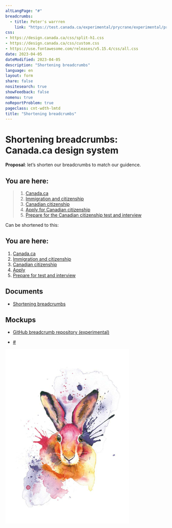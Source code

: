 ```yaml
---
altLangPage: "#"
breadcrumbs:
  - title: Peter's warrren
    link: "https://test.canada.ca/experimental/prycrane/experimental/prycrane/"
css:
- https://design.canada.ca/css/split-h1.css
- https://design.canada.ca/css/custom.css
- https://use.fontawesome.com/releases/v5.15.4/css/all.css
date: 2023-04-05
dateModified: 2023-04-05
description: "Shortening breadcrumbs"
language: en
layout: form
share: false
nositesearch: true
showFeedback: false
nomenu: true
noReportProblem: true
pageclass: cnt-wdth-lmtd
title: "Shortening breadcrumbs"
---
```

<div class="row">
  <div class="col-md-8">
    <h1 property="name" id="wb-cont" dir="ltr"><span class="stacked"><span>Shortening breadcrumbs</span>: <span>Canada.ca design system</span></span></h1>
    <p><strong>Proposal</strong>: let’s shorten our breadcrumbs to match our guidence.</p>
      <nav id="wb-bc" property="breadcrumb">
        <h2 class="wb-inv">You are here:</h2>
        <blockquote>
          <ol class="breadcrumb small">
            <li><a href="#">Canada.ca</a></li>
            <li><a href="#">Immigration and citizenship</a></li>
            <li><a href="#">Canadian citizenship</a></li>
            <li><a href="#">Apply for Canadian citizenship</a></li>
            <li><a href="#">Prepare for the Canadian citizenship test and interview</a></li>
          </ol>
       </blockquote>
      </nav>
      <p class="mrgn-tp-md">Can be shortened to this:</p>
      <nav id="wb-bc" property="breadcrumb">
        <h2 class="wb-inv">You are here:</h2>
        <div class="mrgn-lft-lg">
          <ol class="breadcrumb small">
            <li><a href="#">Canada.ca</a></li>
            <li><a href="#">Immigration and citizenship</a></li>
            <li><a href="#">Canadian citizenship</a></li>
            <li><a href="#">Apply</a></li>
            <li><a href="#">Prepare for test and interview</a></li>
          </ol>
        </div>
      </nav>
    <h2 class="h3 mrgn-tp-lg">Documents</h2>
    <ul class="fa-ul">
      <li><span class="fa-li"><span class="fab fa-google-drive"></span></span><a href="https://docs.google.com/document/d/1sGETEAhBRqnlopkHi-axZMmJqOoMoq96WuUYsx04jqA/edit">Shortening breadcrumbs</a></li>
    </ul>
    <h2 class="h3 mrgn-tp-lg">Mockups</h2>
    <ul class="fa-ul">
      <li><span class="fa-li"><span class="fas fa-code-branch"></span></span><a href="https://github.com/gc-proto/experimental/tree/master/prycrane/breadcrumbs">GitHub breadcrumb repository (experimental)</a></li>
    </ul>
    <ul>
      <li><a href="#">#</a></li>
    </ul>
  </div>
  <div class="col-md-4">
    <div><img src="./images/bunny19.png" alt="" class="img-responsive"></div>
  </div>
</div>

